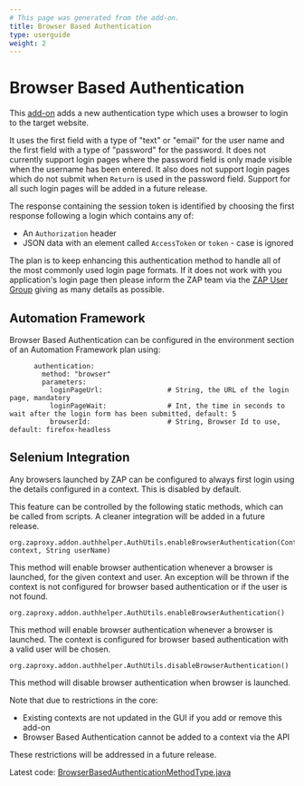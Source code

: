 ```yaml
---
# This page was generated from the add-on.
title: Browser Based Authentication
type: userguide
weight: 2
---
```


# Browser Based Authentication

This [add-on](/docs/desktop/addons/authentication-helper/) adds a new authentication type which uses a browser to login to the target website.

It uses the first field with a type of "text" or "email" for the user name and the first field with a type
of "password" for the password.
It does not currently support login pages where the password field is only made visible when the username has been entered.
It also does not support login pages which do not submit when `Return` is used in the password field.
Support for all such login pages will be added in a future release.

The response containing the session token is identified by choosing the first response following a login which contains any of:

* An `Authorization` header
* JSON data with an element called `AccessToken` or `token` - case is ignored

The plan is to keep enhancing this authentication method to handle all of the most commonly used login page formats. If it does not work with you application's login page then please inform the ZAP team via the [ZAP User Group](https://groups.google.com/group/zaproxy-users) giving as many details as possible.

## Automation Framework

Browser Based Authentication can be configured in the environment section of an Automation Framework plan using:

```
      authentication:
        method: "browser"
        parameters:
          loginPageUrl:                # String, the URL of the login page, mandatory
          loginPageWait:               # Int, the time in seconds to wait after the login form has been submitted, default: 5
          browserId:                   # String, Browser Id to use, default: firefox-headless
```

## Selenium Integration

Any browsers launched by ZAP can be configured to always first login using the details configured in a context. This is disabled by default.

This feature can be controlled by the following static methods, which can be called from scripts.
A cleaner integration will be added in a future release.

```
org.zaproxy.addon.authhelper.AuthUtils.enableBrowserAuthentication(Context context, String userName)
```

This method will enable browser authentication whenever a browser is launched, for the given context and user. An exception will be thrown if the context is not configured for browser based authentication or if the user is not found.

```
org.zaproxy.addon.authhelper.AuthUtils.enableBrowserAuthentication()
```

This method will enable browser authentication whenever a browser is launched. The context is configured for browser based authentication with a valid user will be chosen.

```
org.zaproxy.addon.authhelper.AuthUtils.disableBrowserAuthentication()
```

This method will disable browser authentication when browser is launched.

Note that due to restrictions in the core:

* Existing contexts are not updated in the GUI if you add or remove this add-on
* Browser Based Authentication cannot be added to a context via the API

These restrictions will be addressed in a future release.

Latest code: [BrowserBasedAuthenticationMethodType.java](https://github.com/zaproxy/zap-extensions/blob/main/addOns/authhelper/src/main/java/org/zaproxy/addon/authhelper/BrowserBasedAuthenticationMethodType.java)
